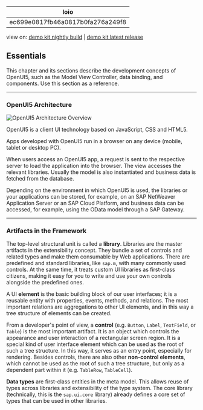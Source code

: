<!-- loioec699e0817fb46a0817b0fa276a249f8 -->

| loio |
| -----|
| ec699e0817fb46a0817b0fa276a249f8 |

<div id="loio">

view on: [demo kit nightly build](https://openui5nightly.hana.ondemand.com/#/topic/ec699e0817fb46a0817b0fa276a249f8) | [demo kit latest release](https://openui5.hana.ondemand.com/#/topic/ec699e0817fb46a0817b0fa276a249f8)</div>

## Essentials

This chapter and its sections describe the development concepts of OpenUI5, such as the Model View Controller, data binding, and components. Use this section as a reference.

***

<a name="loioec699e0817fb46a0817b0fa276a249f8__section_jdv_3zg_yz"/>

### OpenUI5 Architecture

 ![OpenUI5 Architecture Overview](loio99b4be76a3f94db18172e67e730fb7fb_LowRes.png) 

OpenUI5 is a client UI technology based on JavaScript, CSS and HTML5.

Apps developed with OpenUI5 run in a browser on any device \(mobile, tablet or desktop PC\).

When users access an OpenUI5 app, a request is sent to the respective server to load the application into the browser. The view accesses the relevant libraries. Usually the model is also instantiated and business data is fetched from the database.

Depending on the environment in which OpenUI5 is used, the libraries or your applications can be stored, for example, on an SAP NetWeaver Application Server or an SAP Cloud Platform, and business data can be accessed, for example, using the OData model through a SAP Gateway.

***

### Artifacts in the Framework

The top-level structural unit is called a **library**. Libraries are the master artifacts in the extensibility concept. They bundle a set of controls and related types and make them consumable by Web applications. There are predefined and standard libraries, like `sap.m`, with many commonly used controls. At the same time, it treats custom UI libraries as first-class citizens, making it easy for you to write and use your own controls alongside the predefined ones.

A UI **element** is the basic building block of our user interfaces; it is a reusable entity with properties, events, methods, and relations. The most important relations are aggregations to other UI elements, and in this way a tree structure of elements can be created.

From a developer's point of view, a **control** \(e.g. `Button`, `Label`, `TextField`, or `Table`\) is the most important artifact. It is an object which controls the appearance and user interaction of a rectangular screen region. It is a special kind of user interface element which can be used as the root of such a tree structure. In this way, it serves as an entry point, especially for rendering. Besides controls, there are also other **non-control elements**, which cannot be used as the root of such a tree structure, but only as a dependent part within it \(e.g. `TableRow`, `TableCell`\).

**Data types** are first-class entities in the meta model. This allows reuse of types across libraries and extensibility of the type system. The core library \(technically, this is the `sap.ui.core` library\) already defines a core set of types that can be used in other libraries.


